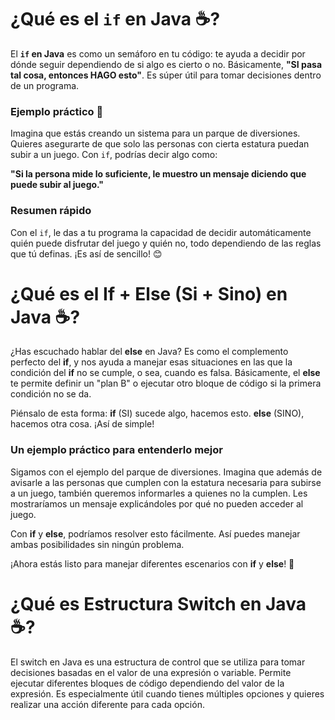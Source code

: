 # ¿Qué es el `if` en Java ☕?

El **`if` en Java** es como un semáforo en tu código: te ayuda a decidir por dónde seguir dependiendo de si algo es cierto o no. Básicamente, **"SI pasa tal cosa, entonces HAGO esto"**. Es súper útil para tomar decisiones dentro de un programa.

### Ejemplo práctico 🎢
Imagina que estás creando un sistema para un parque de diversiones. Quieres asegurarte de que solo las personas con cierta estatura puedan subir a un juego. Con `if`, podrías decir algo como:

**"Si la persona mide lo suficiente, le muestro un mensaje diciendo que puede subir al juego."**

### Resumen rápido
Con el `if`, le das a tu programa la capacidad de decidir automáticamente quién puede disfrutar del juego y quién no,
todo dependiendo de las reglas que tú definas. ¡Es así de sencillo! 😊



# ¿Qué es el If + Else (Si + Sino) en Java ☕?

¿Has escuchado hablar del **else** en Java? Es como el complemento perfecto del **if**, y nos ayuda a manejar esas 
situaciones en las que la condición del **if** no se cumple, o sea, cuando es falsa. Básicamente, el **else** te 
permite definir un "plan B" o ejecutar otro bloque de código si la primera condición no se da.

Piénsalo de esta forma: **if** (SI) sucede algo, hacemos esto. **else** (SINO), hacemos otra cosa. ¡Así de simple!

### Un ejemplo práctico para entenderlo mejor
Sigamos con el ejemplo del parque de diversiones. Imagina que además de avisarle a las personas que cumplen con la 
estatura necesaria para subirse a un juego, también queremos informarles a quienes no la cumplen. Les mostraríamos un 
mensaje explicándoles por qué no pueden acceder al juego.

Con **if** y **else**, podríamos resolver esto fácilmente. Así puedes manejar ambas posibilidades sin ningún problema.

¡Ahora estás listo para manejar diferentes escenarios con **if** y **else**! 🚀


# ¿Qué es Estructura Switch en Java ☕?

El switch en Java es una estructura de control que se utiliza para tomar decisiones basadas en el valor 
de una expresión o variable. Permite ejecutar diferentes bloques de código dependiendo del valor de la expresión. 
Es especialmente útil cuando tienes múltiples opciones y quieres realizar una acción diferente para cada opción.


